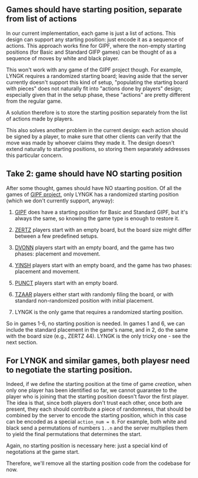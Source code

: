 ## Games should have starting position, separate from list of actions

In our current implementation, each game is just a list of actions. This design can support
any starting position: just encode it as a sequence of actions. This approach works fine 
for GIPF, where the non-empty starting positions (for Basic and Standard GIFP games) can
be thought of as a sequence of moves by white and black player.

This won't work with any game of the GIPF project though. For example, LYNGK requires a
randomized starting board; leaving aside that the server currently doesn't support this
kind of setup, "populating the starting board with pieces" does not naturally fit into
"actions done by players" design; especially given that in the setup phase, these "actions"
are pretty different from the regular game.

A solution therefore is to store the starting position separately from the list of actions made
by players.

This also solves another problem in the current design: each action should be signed by a player,
to make sure that other clients can verify that the move was made by whoever claims they made it.
The design doesn't extend naturally to starting positions, so storing them separately addresses
this particular concern.


## Take 2: game should have NO starting position

After some thought, games should have NO staarting position. Of all the games of 
[GIPF project](https://en.wikipedia.org/wiki/GIPF_project),
only LYNGK has a randomized starting position (which we don't currently support, anyway):

1. [GIPF](https://en.wikipedia.org/wiki/GIPF_(game)) does have a starting position for Basic and 
   Standard GIPF, but it's always the  same, so knowing the game type is enough to restore it.

2. [ZERTZ](https://en.wikipedia.org/wiki/ZÈRTZ) players start with an empty board, but the board
   size might differ between a few predefined setups.

3. [DVONN](https://en.wikipedia.org/wiki/DVONN) players start with an empty board, and the game
   has two phases: placement and movement.

4. [YINSH](https://en.wikipedia.org/wiki/YINSH) players start with an empty board, and the game
   has two phases: placement and movement.

5. [PUNCT](https://en.wikipedia.org/wiki/PÜNCT) players start with an empty board.

6. [TZAAR](https://en.wikipedia.org/wiki/TZAAR) players either start with randomly filing the board,
   or with standard non-randomized position with initial placement.

7. LYNGK is the only game that requires a randomized starting position.

So in games 1-6, no starting position is needed. In games 1 and 6, we can include the standard
placement in the game's name, and in 2, do the same with the board size (e.g., ZERTZ 44). LYNGK
is the only tricky one - see the next section.


## For LYNGK and similar games, both playesr need to negotiate the starting position.

Indeed, if we define the starting position at the time of game *creation*, when only one
player has been identified so far, we cannot guarantee to the player who is joining that 
the starting position doesn't favor the first player. The idea is that, since both players
don't trust each other, once both are present, they each should contribute a piece of
randomness, that should be combined by the server to encode the starting position, which 
in this case can be encoded as a special `action_num = 0`. For example, both white and 
black send a permutations of numbers `1..n` and the server multiplies them to yield 
the final permutations that determines the start.

Again, no starting position is necessary here: just a special kind of negotations at the
game start.

Therefore, we'll remove all the starting position code from the codebase for now.